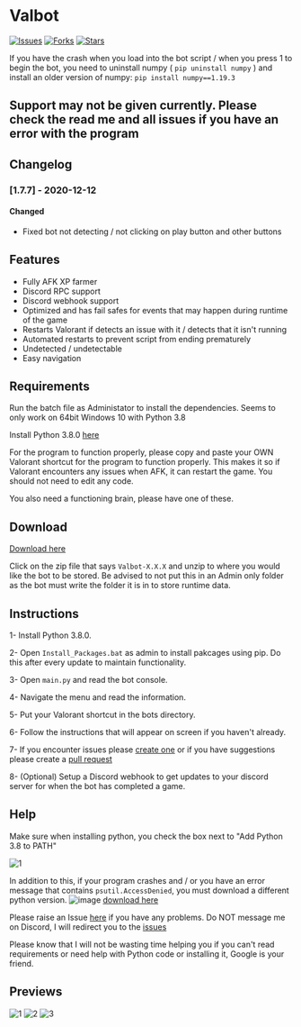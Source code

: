 # Valbot
[![Issues](https://img.shields.io/github/issues/MrFums/Valbot)](https://github.com/MrFums/Valbot/issues)
[![Forks](https://img.shields.io/github/forks/MrFums/Valbot)](https://github.com/MrFums/Valbot/network)
[![Stars](https://img.shields.io/github/stars/MrFums/Valbot)](https://github.com/MrFums/Valbot/stargazers)

If you have the crash when you load into the bot script / when you press 1 to begin the bot, you need to uninstall numpy ( `pip uninstall numpy` ) and install an older version of numpy: `pip install numpy==1.19.3`

## Support may not be given currently. Please check the read me and all issues if you have an error with the program

## Changelog

### [1.7.7] - 2020-12-12

#### Changed
- Fixed bot not detecting / not clicking on play button and other buttons


## Features

* Fully AFK XP farmer
* Discord RPC support
* Discord webhook support
* Optimized and has fail safes for events that may happen during runtime of the game
* Restarts Valorant if detects an issue with it / detects that it isn't running
* Automated restarts to prevent script from ending prematurely 
* Undetected / undetectable
* Easy navigation


## Requirements

Run the batch file as Administator to install the dependencies. 
Seems to only work on 64bit Windows 10 with Python 3.8 

Install Python 3.8.0 [here](https://www.python.org/downloads/release/python-380/)

For the program to function properly, please copy and paste your OWN Valorant shortcut for the program to function properly. This makes it so if Valorant encounters any issues when AFK, it can restart the game. You should not need to edit any code.

You also need a functioning brain, please have one of these.


## Download

[Download here](https://github.com/MrFums/Valbot/releases/latest)

Click on the zip file that says `Valbot-X.X.X` and unzip to where you would like the bot to be stored. Be advised to not put this in an Admin only folder as the bot must write the folder it is in to store runtime data.

## Instructions

1- Install Python 3.8.0.

2- Open `Install_Packages.bat` as admin to install pakcages using pip. Do this after every update to maintain functionality.

3- Open `main.py` and read the bot console.

4- Navigate the menu and read the information.

5- Put your Valorant shortcut in the bots directory.

6- Follow the instructions that will appear on screen if you haven't already.

7- If you encounter issues please [create one](https://github.com/MrFums/ValBot/issues/new) or if you have suggestions please create a [pull request](https://github.com/MrFums/ValBot/compare)

8- (Optional) Setup a Discord webhook to get updates to your discord server for when the bot has completed a game.


## Help

Make sure when installing python, you check the box next to "Add Python 3.8 to PATH"

![1](https://cdn.discordapp.com/attachments/769626861046202429/769950787304423444/0001_add_Python_to_Path.png)

In addition to this, if your program crashes and / or you have an error message that contains `psutil.AccessDenied`, you must download a different python version. ![image](https://user-images.githubusercontent.com/57535680/101982606-208ac800-3c6d-11eb-8a6a-964ae43c880b.png) [download here](https://www.python.org/ftp/python/3.8.0/python-3.8.0-amd64.exe)

Please raise an Issue [here](https://github.com/MrFums/ValBot/issues/new) if you have any problems. Do NOT message me on Discord, I will redirect you to the [issues](https://github.com/MrFums/ValBot/issues/new)

Please know that I will not be wasting time helping you if you can't read requirements or need help with Python code or installing it, Google is your friend.


## Previews

![1](https://cdn.discordapp.com/attachments/655191989305737256/775177788986359838/unknown.png)
![2](https://cdn.discordapp.com/attachments/655191989305737256/775178143987793930/unknown.png)
![3](https://cdn.discordapp.com/attachments/655191989305737256/775178335092867092/unknown.png)
